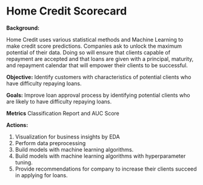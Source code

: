 # Home Credit Scorecard

**Background:**

Home Credit uses various statistical methods and Machine Learning to make credit score predictions. Companies ask to unlock the maximum potential of their data. Doing so will ensure that clients capable of repayment are accepted and that loans are given with a principal, maturity, and repayment calendar that will empower their clients to be successful.


**Objective:**
Identify customers with characteristics of potential clients who have difficulty repaying loans.

**Goals:**
Improve loan approval process by identifying potential clients who are likely to have difficulty repaying loans.

**Metrics**
Classification Report and AUC Score

**Actions:**
1. Visualization for business insights by EDA
2. Perform data preprocessing
2. Build models with machine learning algorithms.
3. Build models with machine learning algorithms with hyperparameter tuning.
4. Provide recommendations for company to increase their clients succeed in applying for loans.
